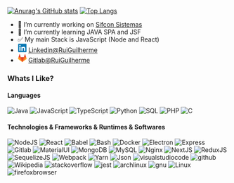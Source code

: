 [![Anurag's GitHub stats](https://github-readme-stats.vercel.app/api?username=RuiGuilherme&show_icons=true)](https://github.com/anuraghazra/github-readme-stats)
[![Top Langs](https://github-readme-stats.vercel.app/api/top-langs/?username=RuiGuilherme&show_icons=true&layout=compact)](https://github.com/anuraghazra/github-readme-stats)

- 🔭 I’m currently working on [Sifcon Sistemas](https://www.linkedin.com/company/sifconsistemas/mycompany/)
- 🌱 I’m currently learning JAVA SPA and JSF
- ✅ My main Stack is JavaScript (Node and React)
- <img src="https://raw.githubusercontent.com/devicons/devicon/2ae2a900d2f041da66e950e4d48052658d850630/icons/linkedin/linkedin-original.svg" width="20" height="20" alt="Linkedin"> [Linkedin@RuiGuilherme](https://www.linkedin.com/in/rui-guilherme/)
- <img src="https://raw.githubusercontent.com/devicons/devicon/2ae2a900d2f041da66e950e4d48052658d850630/icons/gitlab/gitlab-original.svg" width="20" height="20" alt="Gitlab"> [Gitlab@RuiGuilherme](https://gitlab.com/RuiGuilherme/)

### Whats I Like?

#### Languages
![Java](https://img.shields.io/badge/-Java-000?&logo=Java)
![JavaScript](https://img.shields.io/badge/-JavaScript-000?&logo=JavaScript)
![TypeScript](https://img.shields.io/badge/-TypeScript-000?&logo=TypeScript)
![Python](https://img.shields.io/badge/-Python-000?&logo=Python)
![SQL](https://img.shields.io/badge/-SQL-000?&logo=mariadb)
![PHP](https://img.shields.io/badge/-PHP-000?&logo=php)
![C](https://img.shields.io/badge/-C-000?&logo=C)

#### Technologies & Frameworks & Runtimes & Softwares
![NodeJS](https://img.shields.io/badge/-Node-000?&logo=nodedotjs)
![React](https://img.shields.io/badge/-React-000?&logo=React)
![Babel](https://img.shields.io/badge/-Babel-000?&logo=Babel)
![Bash](https://img.shields.io/badge/-Bash/ZSH-000?&logo=gnubash)
![Docker](https://img.shields.io/badge/-Docker-000?&logo=Docker)
![Electron](https://img.shields.io/badge/-ElectronJS-000?&logo=Electron)
![Express](https://img.shields.io/badge/-ExpressJS-000?&logo=Express)
![Gitlab](https://img.shields.io/badge/-Gitlab-000?&logo=Gitlab)
![MaterialUI](https://img.shields.io/badge/-MaterialUI-000?&logo=materialdesign)
![MongoDB](https://img.shields.io/badge/-MongoDB-000?&logo=MongoDB)
![MySQL](https://img.shields.io/badge/-MySQL-000?&logo=MySQL)
![Nginx](https://img.shields.io/badge/-Nginx-000?&logo=Nginx)
![NextJS](https://img.shields.io/badge/-NextJS-000?&logo=nextdotjs)
![ReduxJS](https://img.shields.io/badge/-ReduxJS-000?&logo=Redux)
![SequelizeJS](https://img.shields.io/badge/-SequelizeJS-000?&logo=Sequelize)
![Webpack](https://img.shields.io/badge/-Webpack-000?&logo=Webpack)
![Yarn](https://img.shields.io/badge/-Yarn-000?&logo=yarn)
![Json](https://img.shields.io/badge/-JSON-000?&logo=json)
![visualstudiocode](https://img.shields.io/badge/-VSCode-000?&logo=visualstudiocode)
![github](https://img.shields.io/badge/-Github-000?&logo=github)
![Wikipedia](https://img.shields.io/badge/-Wikipedia-000?&logo=wikipedia)
![stackoverflow](https://img.shields.io/badge/-StackOverflow-000?&logo=stackoverflow)
![jest](https://img.shields.io/badge/Jest-000?&logo=jest)
![archlinux](https://img.shields.io/badge/ArchLinux-000?&logo=archlinux)
![gnu](https://img.shields.io/badge/GNU-000?&logo=gnu)
![Linux](https://img.shields.io/badge/Linux-000?&logo=linux)
![firefoxbrowser](https://img.shields.io/badge/Firefox-000?&logo=firefoxbrowser)






